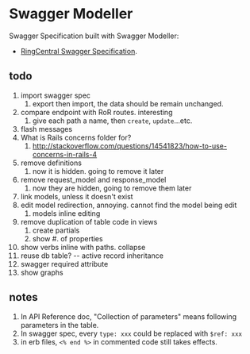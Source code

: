 # Swagger Modeller

Swagger Specification built with Swagger Modeller:

- [RingCentral Swagger Specification](https://gist.github.com/tylerlong/c19bc951c99b8994bfa2b540443249d3).



## todo

1. import swagger spec
    1. export then import, the data should be remain unchanged.
1. compare endpoint with RoR routes. interesting
    1. give each path a name, then `create`, `update`...etc.
1. flash messages
1. What is Rails concerns folder for?
    1. http://stackoverflow.com/questions/14541823/how-to-use-concerns-in-rails-4
1. remove definitions
    1. now it is hidden. going to remove it later
1. remove request_model and response_model
    1. now they are hidden, going to remove them later
1. link models, unless it doesn't exist
1. edit model redirection, annoying. cannot find the model being edit
    1. models inline editing
1. remove duplication of table code in views
    1. create partials
    1. show #. of properties
1. show verbs inline with paths. collapse
1. reuse db table? -- active record inheritance
1. swagger required attribute
1. show graphs


## notes

1. In API Reference doc, "Collection of parameters" means following parameters in the table.
1. In swagger spec, every `type: xxx`  could be replaced with `$ref: xxx`
1. in erb files, `<% end %>` in commented code still takes effects.
